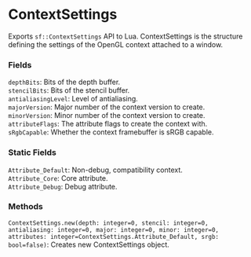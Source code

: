 # ContextSettings
Exports `sf::ContextSettings` API to Lua. ContextSettings is the structure defining the settings of the OpenGL context attached to a window.  

### Fields
`depthBits`: Bits of the depth buffer.  
`stencilBits`: Bits of the stencil buffer.  
`antialiasingLevel`: Level of antialiasing.  
`majorVersion`: Major number of the context version to create.  
`minorVersion`: Minor number of the context version to create.  
`attributeFlags`: The attribute flags to create the context with.  
`sRgbCapable`: Whether the context framebuffer is sRGB capable.  

### Static Fields
`Attribute_Default`: Non-debug, compatibility context.  
`Attribute_Core`: Core attribute.  
`Attribute_Debug`: Debug attribute.  

### Methods
`ContextSettings.new(depth: integer=0, stencil: integer=0, antialiasing: integer=0, major: integer=0, minor: integer=0, attributes: integer=ContextSettings.Attribute_Default, srgb: bool=false)`: Creates new ContextSettings object.  